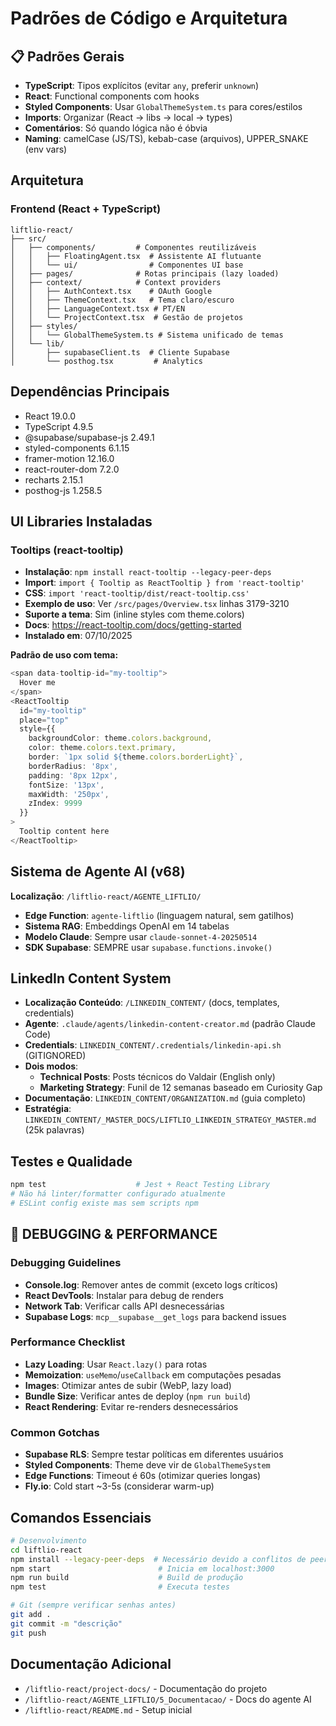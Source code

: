 # Padrões de Código e Arquitetura

## 📋 Padrões Gerais
- **TypeScript**: Tipos explícitos (evitar `any`, preferir `unknown`)
- **React**: Functional components com hooks
- **Styled Components**: Usar `GlobalThemeSystem.ts` para cores/estilos
- **Imports**: Organizar (React → libs → local → types)
- **Comentários**: Só quando lógica não é óbvia
- **Naming**: camelCase (JS/TS), kebab-case (arquivos), UPPER_SNAKE (env vars)

## Arquitetura

### Frontend (React + TypeScript)
```
liftlio-react/
├── src/
│   ├── components/         # Componentes reutilizáveis
│   │   ├── FloatingAgent.tsx  # Assistente AI flutuante
│   │   └── ui/                # Componentes UI base
│   ├── pages/              # Rotas principais (lazy loaded)
│   ├── context/            # Context providers
│   │   ├── AuthContext.tsx    # OAuth Google
│   │   ├── ThemeContext.tsx   # Tema claro/escuro
│   │   ├── LanguageContext.tsx # PT/EN
│   │   └── ProjectContext.tsx  # Gestão de projetos
│   ├── styles/
│   │   └── GlobalThemeSystem.ts # Sistema unificado de temas
│   └── lib/
│       ├── supabaseClient.ts  # Cliente Supabase
│       └── posthog.tsx         # Analytics
```

## Dependências Principais
- React 19.0.0
- TypeScript 4.9.5
- @supabase/supabase-js 2.49.1
- styled-components 6.1.15
- framer-motion 12.16.0
- react-router-dom 7.2.0
- recharts 2.15.1
- posthog-js 1.258.5

## UI Libraries Instaladas

### Tooltips (react-tooltip)
- **Instalação**: `npm install react-tooltip --legacy-peer-deps`
- **Import**: `import { Tooltip as ReactTooltip } from 'react-tooltip'`
- **CSS**: `import 'react-tooltip/dist/react-tooltip.css'`
- **Exemplo de uso**: Ver `/src/pages/Overview.tsx` linhas 3179-3210
- **Suporte a tema**: Sim (inline styles com theme.colors)
- **Docs**: https://react-tooltip.com/docs/getting-started
- **Instalado em**: 07/10/2025

**Padrão de uso com tema:**
```typescript
<span data-tooltip-id="my-tooltip">
  Hover me
</span>
<ReactTooltip
  id="my-tooltip"
  place="top"
  style={{
    backgroundColor: theme.colors.background,
    color: theme.colors.text.primary,
    border: `1px solid ${theme.colors.borderLight}`,
    borderRadius: '8px',
    padding: '8px 12px',
    fontSize: '13px',
    maxWidth: '250px',
    zIndex: 9999
  }}
>
  Tooltip content here
</ReactTooltip>
```

## Sistema de Agente AI (v68)
**Localização**: `/liftlio-react/AGENTE_LIFTLIO/`
- **Edge Function**: `agente-liftlio` (linguagem natural, sem gatilhos)
- **Sistema RAG**: Embeddings OpenAI em 14 tabelas
- **Modelo Claude**: Sempre usar `claude-sonnet-4-20250514`
- **SDK Supabase**: SEMPRE usar `supabase.functions.invoke()`

## LinkedIn Content System
- **Localização Conteúdo**: `/LINKEDIN_CONTENT/` (docs, templates, credentials)
- **Agente**: `.claude/agents/linkedin-content-creator.md` (padrão Claude Code)
- **Credentials**: `LINKEDIN_CONTENT/.credentials/linkedin-api.sh` (GITIGNORED)
- **Dois modos**:
  - **Technical Posts**: Posts técnicos do Valdair (English only)
  - **Marketing Strategy**: Funil de 12 semanas baseado em Curiosity Gap
- **Documentação**: `LINKEDIN_CONTENT/ORGANIZATION.md` (guia completo)
- **Estratégia**: `LINKEDIN_CONTENT/_MASTER_DOCS/LIFTLIO_LINKEDIN_STRATEGY_MASTER.md` (25k palavras)

## Testes e Qualidade
```bash
npm test                    # Jest + React Testing Library
# Não há linter/formatter configurado atualmente
# ESLint config existe mas sem scripts npm
```

## 🐛 DEBUGGING & PERFORMANCE

### Debugging Guidelines
- **Console.log**: Remover antes de commit (exceto logs críticos)
- **React DevTools**: Instalar para debug de renders
- **Network Tab**: Verificar calls API desnecessárias
- **Supabase Logs**: `mcp__supabase__get_logs` para backend issues

### Performance Checklist
- **Lazy Loading**: Usar `React.lazy()` para rotas
- **Memoization**: `useMemo`/`useCallback` em computações pesadas
- **Images**: Otimizar antes de subir (WebP, lazy load)
- **Bundle Size**: Verificar antes de deploy (`npm run build`)
- **React Rendering**: Evitar re-renders desnecessários

### Common Gotchas
- **Supabase RLS**: Sempre testar políticas em diferentes usuários
- **Styled Components**: Theme deve vir de `GlobalThemeSystem`
- **Edge Functions**: Timeout é 60s (otimizar queries longas)
- **Fly.io**: Cold start ~3-5s (considerar warm-up)

## Comandos Essenciais

```bash
# Desenvolvimento
cd liftlio-react
npm install --legacy-peer-deps  # Necessário devido a conflitos de peer deps
npm start                        # Inicia em localhost:3000
npm run build                    # Build de produção
npm test                         # Executa testes

# Git (sempre verificar senhas antes)
git add .
git commit -m "descrição"
git push
```

## Documentação Adicional
- `/liftlio-react/project-docs/` - Documentação do projeto
- `/liftlio-react/AGENTE_LIFTLIO/5_Documentacao/` - Docs do agente AI
- `/liftlio-react/README.md` - Setup inicial

